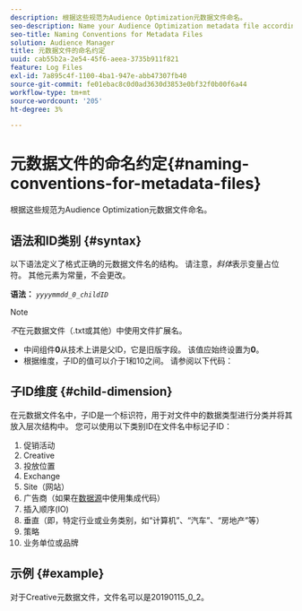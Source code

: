 ```yaml
---
description: 根据这些规范为Audience Optimization元数据文件命名。
seo-description: Name your Audience Optimization metadata file according to these specifications.
seo-title: Naming Conventions for Metadata Files
solution: Audience Manager
title: 元数据文件的命名约定
uuid: cab55b2a-2e54-45f6-aeea-3735b911f821
feature: Log Files
exl-id: 7a895c4f-1100-4ba1-947e-abb47307fb40
source-git-commit: fe01ebac8c0d0ad3630d3853e0bf32f0b00f6a44
workflow-type: tm+mt
source-wordcount: '205'
ht-degree: 3%

---
```


# 元数据文件的命名约定{#naming-conventions-for-metadata-files}

根据这些规范为Audience Optimization元数据文件命名。

## 语法和ID类别 {#syntax}

以下语法定义了格式正确的元数据文件名的结构。 请注意，*斜体*&#x200B;表示变量占位符。 其他元素为常量，不会更改。

**语法：** *`yyyymmdd_0_childID`*

>[!NOTE]
>
>*不*&#x200B;在元数据文件（.txt或其他）中使用文件扩展名。

<!--In the name syntax, you'll notice a parent ID variable. Don't confuse it with the parent ID used in the [metadata file contents](../../../reporting/audience-optimization-reports/metadata-files-intro/metadata-file-contents.md). These 2 variables seem similar, but they represent different things:-->

* 中间组件&#x200B;**0**&#x200B;从技术上讲是父ID，它是旧版字段。 该值应始终设置为&#x200B;**0**。
* 根据维度，子ID的值可以介于1和10之间。 请参阅以下代码：

## 子ID维度 {#child-dimension}

在元数据文件名中，子ID是一个标识符，用于对文件中的数据类型进行分类并将其放入层次结构中。 您可以使用以下类别ID在文件名中标记子ID：

1. 促销活动
1. Creative
1. 投放位置
1. Exchange
1. Site（网站）
1. 广告商（如果在[数据源](../../../features/manage-datasources.md#details)中使用集成代码）
1. 插入顺序(IO)
1. 垂直（即，特定行业或业务类别，如“计算机”、“汽车”、“房地产”等）
1. 策略
1. 业务单位或品牌

## 示例 {#example}

对于Creative元数据文件，文件名可以是20190115_0_2。

<!--Let's take a look at how you would use these IDs in a metadata file name. As an example, say your data file consists of campaign creatives. In this case, the campaign is a parent object and the creatives are child objects because they belong to, or are contained by, the campaign. As a result, you'd choose the following IDs for the metadata file name:

* Parent ID: `1` 
* Child ID: `2`

Your metadata file name would look like this: `20150827_1_2`

Sometimes, you might have data that does not belong to a parent object. Whenever this is the case, select ID 0 for the parent ID. In this case, your file title would look like this: `20150827_0_2`. -->
